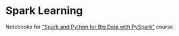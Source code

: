 # Spark Learning

Notebooks for ["Spark and Python for Big Data with PySpark"](https://www.udemy.com/course/spark-and-python-for-big-data-with-pyspark/) course 